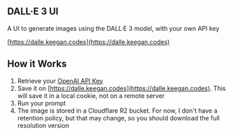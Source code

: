 ## DALL·E 3 UI

A UI to generate images using the DALL·E 3 model, with your own API key

[https://dalle.keegan.codes](https://dalle.keegan.codes)

## How it Works

1. Retrieve your [OpenAI API Key](https://platform.openai.com/api-keys)
2. Save it on [https://dalle.keegan.codes](https://dalle.keegan.codes). This will save it in a local cookie, not on a remote server
3. Run your prompt
4. The image is stored in a Cloudflare R2 bucket. For now, I don't have a retention policy, but that may change, so you should download the full resolution version
